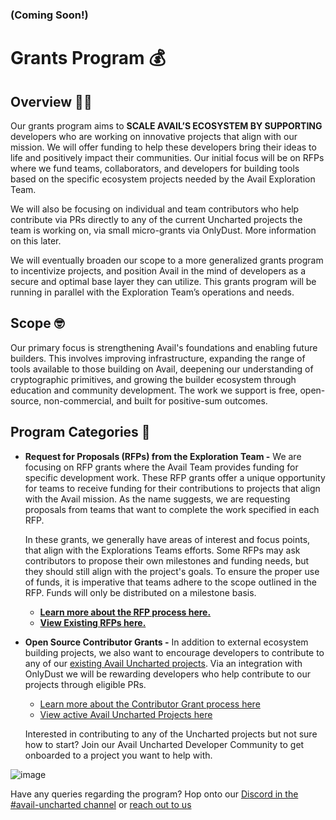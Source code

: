 ### (Coming Soon!)
# Grants Program 💰


## Overview 🐱‍👤

Our grants program aims to **SCALE AVAIL’S ECOSYSTEM BY SUPPORTING** developers who are working on innovative projects that align with our mission.  We will offer funding to help these developers bring their ideas to life and positively impact their communities. Our initial focus will be on RFPs where we fund teams, collaborators, and developers for building tools based on the specific ecosystem projects needed by the Avail Exploration Team. 

We will also be focusing on individual and team contributors who help contribute via PRs directly to any of the current Uncharted projects the team is working on, via small micro-grants via OnlyDust. More information on this later.

We will eventually broaden our scope to a more generalized grants program to incentivize projects, and position Avail in the mind of developers as a secure and optimal base layer they can utilize. This grants program will be running in parallel with the Exploration Team’s operations and needs.


## Scope 🤓

Our primary focus is strengthening Avail's foundations and enabling future builders. This involves improving infrastructure, expanding the range of tools available to those building on Avail, deepening our understanding of cryptographic primitives, and growing the builder ecosystem through education and community development. The work we support is free, open-source, non-commercial, and built for positive-sum outcomes.


## Program Categories 🚀

- **Request for Proposals (RFPs) from the Exploration Team -** We are focusing on RFP grants where the Avail Team provides funding for specific development work. These RFP grants offer a unique opportunity for teams to receive funding for their contributions to projects that align with the Avail mission. As the name suggests, we are requesting proposals from teams that want to complete the work specified in each RFP.
    
    In these grants, we generally have areas of interest and focus points, that align with the Explorations Teams efforts. Some RFPs may ask contributors to propose their own milestones and funding needs, but they should still align with the project's goals. To ensure the proper use of funds, it is imperative that teams adhere to the scope outlined in the RFP. Funds will only be distributed on a milestone basis.
  
  - **[Learn more about the RFP process here.](https://github.com/availproject/avail-uncharted/blob/b02eb54ba22ecb82c9c861b1f71cc77d70886b76/grants/RFPs/RFP-Process.md)**
  - **[View Existing RFPs here.](https://github.com/availproject/avail-uncharted/tree/b02eb54ba22ecb82c9c861b1f71cc77d70886b76/grants/RFPs)**
  
- **Open Source Contributor Grants -** In addition to external ecosystem building projects, we also want to encourage developers to contribute to any of our [existing Avail Uncharted projects](https://github.com/availproject/avail-uncharted#%EF%B8%8F-active-projects-%EF%B8%8F). Via an integration with OnlyDust we will be rewarding developers who help contribute to our projects through eligible PRs.
    - [Learn more about the Contributor Grant process here](https://github.com/availproject/avail-uncharted/blob/main/grants/Open%20Source%20Contributors/contributor-grants.md)
    - [View active Avail Uncharted Projects here ](https://github.com/availproject/avail-uncharted/tree/main#%EF%B8%8F-active-projects-%EF%B8%8F)

  Interested in contributing to any of the Uncharted projects but not sure how to start? Join our Avail Uncharted Developer Community to get onboarded to a project you want to help with.

![image](https://github.com/availproject/avail-uncharted/assets/66296664/8ba52208-e993-40b8-9eb3-5162edd6d5fb)


Have any queries regarding the program? Hop onto our [Discord in the #avail-uncharted channel](https://discord.gg/availproject) or [reach out to us](https://airtable.com/app3uGEo7mZ5jbIfW/pagx1Wk6Fa1tEgqH8/form)
